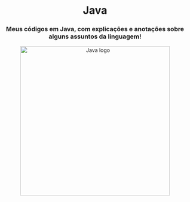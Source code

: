 <div align="center">
  <h1> Java </h1>
  <h3> Meus códigos em Java, com explicações e anotações sobre alguns assuntos da linguagem! </h3>
  <img height="400em" alt="Java logo" src="https://logospng.org/download/java/logo-java-512.png"/>
</div>

